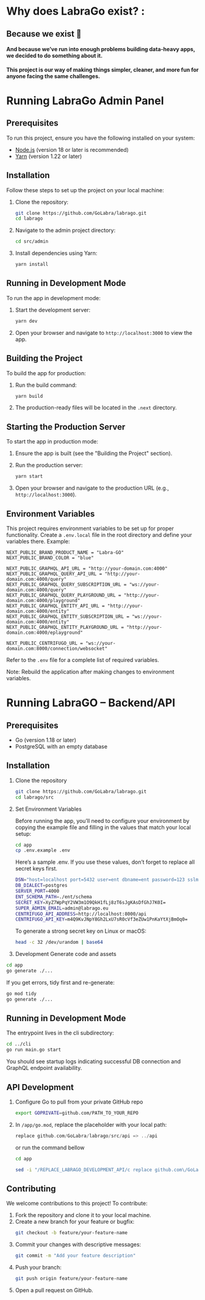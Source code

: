 # Why does LabraGo exist? :

## Because we exist 🙂

#### And because we’ve run into enough problems building data-heavy apps, we decided to do something about it.

#### This project is our way of making things simpler, cleaner, and more fun for anyone facing the same challenges.


# Running LabraGo Admin Panel

## Prerequisites
To run this project, ensure you have the following installed on your system:

- [Node.js](https://nodejs.org/) (version 18 or later is recommended)
- [Yarn](https://yarnpkg.com/) (version 1.22 or later)

## Installation
Follow these steps to set up the project on your local machine:

1. Clone the repository:
   ```bash
   git clone https://github.com/GoLabra/labrago.git
   cd labrago
   ```

2. Navigate to the admin project directory:
   ```bash
   cd src/admin
   ```   

3. Install dependencies using Yarn:
   ```bash
   yarn install
   ```

## Running in Development Mode
To run the app in development mode:

1. Start the development server:
   ```bash
   yarn dev
   ```

2. Open your browser and navigate to `http://localhost:3000` to view the app.

## Building the Project
To build the app for production:

1. Run the build command:
   ```bash
   yarn build
   ```

2. The production-ready files will be located in the `.next` directory.

## Starting the Production Server
To start the app in production mode:

1. Ensure the app is built (see the "Building the Project" section).

2. Run the production server:
   ```bash
   yarn start
   ```

3. Open your browser and navigate to the production URL (e.g., `http://localhost:3000`).

## Environment Variables
This project requires environment variables to be set up for proper functionality. Create a `.env.local` file in the root directory and define your variables there. Example:

```
NEXT_PUBLIC_BRAND_PRODUCT_NAME = "Labra·GO"
NEXT_PUBLIC_BRAND_COLOR = "blue"

NEXT_PUBLIC_GRAPHQL_API_URL = "http://your-domain.com:4000"
NEXT_PUBLIC_GRAPHQL_QUERY_API_URL = "http://your-domain.com:4000/query"
NEXT_PUBLIC_GRAPHQL_QUERY_SUBSCRIPTION_URL = "ws://your-domain.com:4000/query"
NEXT_PUBLIC_GRAPHQL_QUERY_PLAYGROUND_URL = "http://your-domain.com:4000/playground"
NEXT_PUBLIC_GRAPHQL_ENTITY_API_URL = "http://your-domain.com:4000/entity"
NEXT_PUBLIC_GRAPHQL_ENTITY_SUBSCRIPTION_URL = "ws://your-domain.com:4000/entity"
NEXT_PUBLIC_GRAPHQL_ENTITY_PLAYGROUND_URL = "http://your-domain.com:4000/eplayground"

NEXT_PUBLIC_CENTRIFUGO_URL = "ws://your-domain.com:8000/connection/websocket"
```

Refer to the `.env` file for a complete list of required variables.

Note: Rebuild the application after making changes to environment variables.

# Running LabraGO – Backend/API

## Prerequisites

- Go (version 1.18 or later)
- PostgreSQL with an empty database

## Installation

1. Clone the repository
   ```bash
   git clone https://github.com/GoLabra/labrago.git
   cd labrago/src
   ```

2. Set Environment Variables

   Before running the app, you’ll need to configure your environment by copying the example file and filling in the values that match your local setup:
   ```bash
   cd app
   cp .env.example .env
   ```

   Here’s a sample .env. If you use these values, don’t forget to replace all secret keys first.

   ```bash
   DSN="host=localhost port=5432 user=ent dbname=ent password=123 sslmode=disable"
   DB_DIALECT=postgres
   SERVER_PORT=4000
   ENT_SCHEMA_PATH=./ent/schema
   SECRET_KEY=XyZ7WpPqY2VW3m1O9QkH1fLj8zT6sJgKAsDfGhJ7K0I=
   SUPER_ADMIN_EMAIL=admin@labrago.eu
   CENTRIFUGO_API_ADDRESS=http://localhost:8000/api
   CENTRIFUGO_API_KEY=m4Q9KvJNpY8Gh2LxU7sR0cVf3eZUw1PnKaYtXjBmOq0=
   ```

   To generate a strong secret key on Linux or macOS:
   ```bash
   head -c 32 /dev/urandom | base64
   ```


2. Development
Generate code and assets

```bash
cd app
go generate ./...
```

If you get errors, tidy first and re-generate:

```bash
go mod tidy
go generate ./...
```

## Running in Development Mode
The entrypoint lives in the cli subdirectory:

```bash
cd ../cli
go run main.go start
```

You should see startup logs indicating successful DB connection and GraphQL endpoint availability.

## API Development

1. Configure Go to pull from your private GitHub repo
   
   ```bash
   export GOPRIVATE=github.com/PATH_TO_YOUR_REPO
   ``` 

2. In `/app/go.mod`, replace the placeholder with your local path:

   ```go
   replace github.com/GoLabra/labrago/src/api => ../api
   ```

   or run the command bellow

   ```bash
   cd app
   ```

   ```bash
   sed -i "/REPLACE_LABRAGO_DEVELOPMENT_API/c replace github.com\/GoLabra\/labrago\/src\/api => ../api" go.mod
   ```

## Contributing
We welcome contributions to this project! To contribute:

1. Fork the repository and clone it to your local machine.
2. Create a new branch for your feature or bugfix:
   ```bash
   git checkout -b feature/your-feature-name
   ```
3. Commit your changes with descriptive messages:
   ```bash
   git commit -m "Add your feature description"
   ```
4. Push your branch:
   ```bash
   git push origin feature/your-feature-name
   ```
5. Open a pull request on GitHub.
